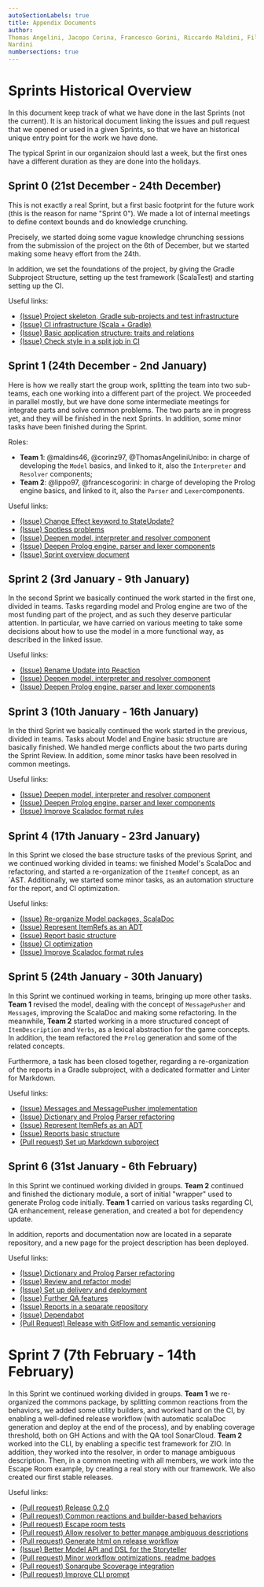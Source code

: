 ```yaml
---
autoSectionLabels: true
title: Appendix Documents
author:
Thomas Angelini, Jacopo Corina, Francesco Gorini, Riccardo Maldini, Filippo
Nardini
numbersections: true
---
```


# Sprints Historical Overview

In this document keep track of what we have done in the last Sprints (not the
current). It is an historical document linking the issues and pull request that
we opened or used in a given Sprints, so that we have an historical unique entry
point for the work we have done.

The typical Sprint in our organizaion should last a week, but the first ones
have a different duration as they are done into the holidays.

## Sprint 0 (21st December - 24th December)

This is not exactly a real Sprint, but a first basic footprint for the future
work (this is the reason for name "Sprint 0"). We made a lot of internal
meetings to define context bounds and do knowledge crunching.

Precisely, we started doing some vague knowledge chrunching sessions from the
submission of the project on the 6th of December, but we started making some
heavy effort from the 24th.

In addition, we set the foundations of the project, by giving the Gradle
Subproject Structure, setting up the test framework (ScalaTest) and starting
setting up the CI.

Useful links:

- [(Issue) Project skeleton, Gradle sub-projects and test infrastructure](https://github.com/scalaquest/PPS-19-ScalaQuest/issues/1)
- [(Issue) CI infrastructure (Scala + Gradle)](https://github.com/scalaquest/PPS-19-ScalaQuest/issues/3)
- [(Issue) Basic application structure: traits and relations](https://github.com/scalaquest/PPS-19-ScalaQuest/issues/5)
- [(Issue) Check style in a split job in CI](https://github.com/scalaquest/PPS-19-ScalaQuest/issues/11)

## Sprint 1 (24th December - 2nd January)

Here is how we really start the group work, splitting the team into two
sub-teams, each one working into a different part of the project. We proceeded
in parallel mostly, but we have done some intermediate meetings for integrate
parts and solve common problems. The two parts are in progress yet, and they
will be finished in the next Sprints. In addition, some minor tasks have been
finished during the Sprint.

Roles:

- **Team 1**: @maldins46, @corinz97, @ThomasAngeliniUnibo: in charge of
  developing the `Model` basics, and linked to it, also the `Interpreter` and
  `Resolver` components;
- **Team 2**: @lippo97, @francescogorini: in charge of developing the Prolog
  engine basics, and linked to it, also the `Parser` and `Lexer`components.

Useful links:

- [(Issue) Change Effect keyword to StateUpdate?](https://github.com/scalaquest/PPS-19-ScalaQuest/issues/8)
- [(Issue) Spotless problems](https://github.com/scalaquest/PPS-19-ScalaQuest/issues/13)
- [(Issue) Deepen model, interpreter and resolver component](https://github.com/scalaquest/PPS-19-ScalaQuest/issues/7)
- [(Issue) Deepen Prolog engine, parser and lexer components](https://github.com/scalaquest/PPS-19-ScalaQuest/issues/6)
- [(Issue) Sprint overview document](https://github.com/scalaquest/PPS-19-ScalaQuest/issues/19)

## Sprint 2 (3rd January - 9th January)

In the second Sprint we basically continued the work started in the first one,
divided in teams. Tasks regarding model and Prolog engine are two of the most
funding part of the project, and as such they deserve particular attention. In
particular, we have carried on various meeting to take some decisions about how
to use the model in a more functional way, as described in the linked issue.

Useful links:

- [(Issue) Rename Update into Reaction](https://github.com/scalaquest/PPS-19-ScalaQuest/issues/17)
- [(Issue) Deepen model, interpreter and resolver component](https://github.com/scalaquest/PPS-19-ScalaQuest/issues/7)
- [(Issue) Deepen Prolog engine, parser and lexer components](https://github.com/scalaquest/PPS-19-ScalaQuest/issues/6)

## Sprint 3 (10th January - 16th January)

In the third Sprint we basically continued the work started in the previous,
divided in teams. Tasks about Model and Engine basic structure are basically
finished. We handled merge conflicts about the two parts during the Sprint
Review. In addition, some minor tasks have been resolved in common meetings.

Useful links:

- [(Issue) Deepen model, interpreter and resolver component](https://github.com/scalaquest/PPS-19-ScalaQuest/issues/7)
- [(Issue) Deepen Prolog engine, parser and lexer components](https://github.com/scalaquest/PPS-19-ScalaQuest/issues/6)
- [(Issue) Improve Scaladoc format rules](https://github.com/scalaquest/PPS-19-ScalaQuest/issues/29)

## Sprint 4 (17th January - 23rd January)

In this Sprint we closed the base structure tasks of the previous Sprint, and we
continued working divided in teams: we finished Model's ScalaDoc and
refactoring, and started a re-organization of the `ItemRef` concept, as an `AST.
Additionally, we started some minor tasks, as an automation structure for the
report, and CI optimization.

Useful links:

- [(Issue) Re-organize Model packages, ScalaDoc](https://github.com/scalaquest/PPS-19-ScalaQuest/issues/35)
- [(Issue) Represent ItemRefs as an ADT](https://github.com/scalaquest/PPS-19-ScalaQuest/issues/30)
- [(Issue) Report basic structure](https://github.com/scalaquest/PPS-19-ScalaQuest/issues/20)
- [(Issue) CI optimization](https://github.com/scalaquest/PPS-19-ScalaQuest/issues/23)
- [(Issue) Improve Scaladoc format rules](https://github.com/scalaquest/PPS-19-ScalaQuest/issues/29)

## Sprint 5 (24th January - 30th January)

In this Sprint we continued working in teams, bringing up more other tasks.
**Team 1** revised the model, dealing with the concept of `MessagePusher` and
`Message`s, improving the ScalaDoc and making some refactoring. In the
meanwhile, **Team 2** started working in a more structured concept of
`ItemDescription` and `Verbs`, as a lexical abstraction for the game concepts.
In addition, the team refactored the `Prolog` generation and some of the related
concepts.

Furthermore, a task has been closed together, regarding a re-organization of the
reports in a Gradle subproject, with a dedicated formatter and Linter for
Markdown.

Useful links:

- [(Issue) Messages and MessagePusher implementation](https://github.com/scalaquest/PPS-19-ScalaQuest/issues/47)
- [(Issue) Dictionary and Prolog Parser refactoring](https://github.com/scalaquest/PPS-19-ScalaQuest/issues/48)
- [(Issue) Represent ItemRefs as an ADT](https://github.com/scalaquest/PPS-19-ScalaQuest/issues/30)
- [(Issue) Reports basic structure](https://github.com/scalaquest/PPS-19-ScalaQuest/issues/20)
- [(Pull request) Set up Markdown subproject](https://github.com/scalaquest/PPS-19-ScalaQuest/pull/46)

## Sprint 6 (31st January - 6th February)

In this Sprint we continued working divided in groups. **Team 2** continued and
finished the dictionary module, a sort of initial "wrapper" used to generate
Prolog code initially. **Team 1** carried on various tasks regarding CI, QA
enhancement, release generation, and created a bot for dependency update.

In addition, reports and documentation now are located in a separate repository,
and a new page for the project description has been deployed.

Useful links:

- [(Issue) Dictionary and Prolog Parser refactoring](https://github.com/scalaquest/PPS-19-ScalaQuest/issues/48)
- [(Issue) Review and refactor model](https://github.com/scalaquest/PPS-19-ScalaQuest/issues/66)
- [(Issue) Set up delivery and deployment](https://github.com/scalaquest/PPS-19-ScalaQuest/issues/22)
- [(Issue) Further QA features](https://github.com/scalaquest/PPS-19-ScalaQuest/issues/52)
- [(Issue) Reports in a separate repository](https://github.com/scalaquest/PPS-19-ScalaQuest/issues/54)
- [(Issue) Dependabot](https://github.com/scalaquest/PPS-19-ScalaQuest/issues/64)
- [(Pull Request) Release with GitFlow and semantic versioning](https://github.com/scalaquest/PPS-19-ScalaQuest/issues/63)

# Sprint 7 (7th February - 14th February)

In this Sprint we continued working divided in groups. **Team 1** we
re-organized the commons package, by splitting common reactions from the
behaviors, we added some utility builders, and worked hard on the CI, by
enabling a well-defined release workflow (with automatic scalaDoc generation and
deploy at the end of the process), and by enabling coverage threshold, both on
GH Actions and with the QA tool SonarCloud. **Team 2** worked into the CLI, by
enabling a specific test framework for ZIO. In addition, they worked into the
resolver, in order to manage ambiguous description. Then, in a common meeting
with all members, we work into the Escape Room example, by creating a real story
with our framework. We also created our first stable releases.

Useful links:

- [(Pull request) Release 0.2.0](https://github.com/scalaquest/PPS-19-ScalaQuest/pull/89)
- [(Pull request) Common reactions and builder-based behaviors](https://github.com/scalaquest/PPS-19-ScalaQuest/pull/87)
- [(Pull request) Escape room tests](https://github.com/scalaquest/PPS-19-ScalaQuest/pull/86)
- [(Pull request) Allow resolver to better manage ambiguous descriptions](https://github.com/scalaquest/PPS-19-ScalaQuest/pull/79)
- [(Pull request) Generate html on release workflow](https://github.com/scalaquest/reports/pull/13)
- [(Issue) Better Model API and DSL for the Storyteller](https://github.com/scalaquest/PPS-19-ScalaQuest/issues/66)
- [(Pull request) Minor workflow optimizations, readme badges](https://github.com/scalaquest/reports/pull/83)
- [(Pull request) Sonarqube Scoverage integration](https://github.com/scalaquest/reports/pull/77)
- [(Pull request) Improve CLI prompt](https://github.com/scalaquest/reports/pull/80)
